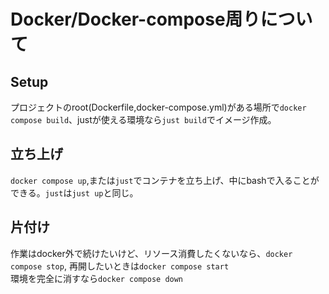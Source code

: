 # Docker/Docker-compose周りについて

## Setup
プロジェクトのroot(Dockerfile,docker-compose.yml)がある場所で`docker compose build`、justが使える環境なら`just build`でイメージ作成。

## 立ち上げ
`docker compose up`,または`just`でコンテナを立ち上げ、中にbashで入ることができる。`just`は`just up`と同じ。

## 片付け
作業はdocker外で続けたいけど、リソース消費したくないなら、`docker compose stop`, 再開したいときは`docker compose start`  
環境を完全に消すなら`docker compose down`

